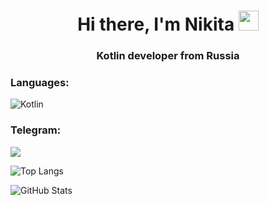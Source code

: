 
<h1 align="center"> Hi there, I'm Nikita</a> 
<img src="https://github.com/blackcater/blackcater/raw/main/images/Hi.gif" height="32"/></h1>
<h3 align="center">Kotlin developer from Russia</h3>

<h3 align="left">Languages:</h3>

![Kotlin](https://img.shields.io/badge/kotlin-%237F52FF.svg?style=for-the-badge&logo=kotlin&logoColor=white)


<h3 align="left">Telegram:</h3>
<a href="https://t.me/Tr3ble"><img src="https://img.shields.io/website?color=9400d3&down_message=Tr3ble&label=Telegram&logo=telegram&style=for-the-badge&up_message=Tr3ble&url=https%3A%2F%2Ft.me%2Tr3ble"></a>

![Top Langs](https://github-readme-stats.vercel.app/api/top-langs/?username=Tr3bleee&theme=radical&layout=compact&langs_count=4)

![GitHub Stats](https://github-readme-stats.vercel.app/api?username=tr3bleee&hide=prs,issues,contribs&theme=radical&count_private=true&show_icons=true&include_all_commits=true)



